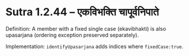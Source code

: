 # Sutra 1.2.44 – एकविभक्ति चापूर्वनिपाते

Definition: A member with a fixed single case (ekavibhakti) is also upasarjana (ordering exception preserved separately).

Implementation: `identifyUpasarjana` adds indices where `fixedCase:true`.
